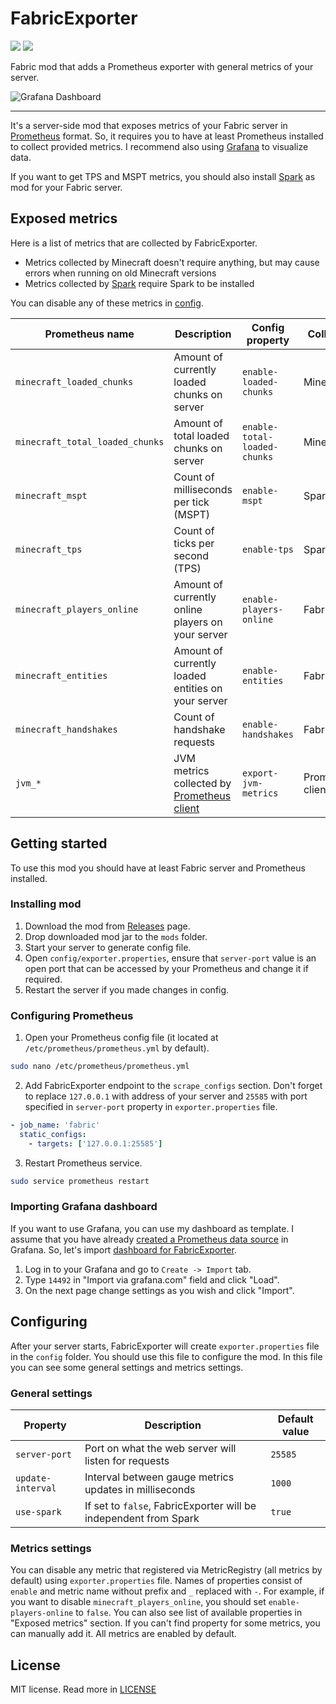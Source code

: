 # FabricExporter

![](https://img.shields.io/github/license/ruscalworld/fabric-exporter)
![](https://img.shields.io/github/actions/workflow/status/ruscalworld/fabric-exporter/gradle.yml?branch=master)

Fabric mod that adds a Prometheus exporter with general metrics of your server.

![Grafana Dashboard](https://grafana.com/api/dashboards/14492/images/10444/image)

---

It's a server-side mod that exposes metrics of your Fabric server in [Prometheus](https://prometheus.io) format.
So, it requires you to have at least Prometheus installed to collect provided metrics.
I recommend also using [Grafana](https://grafana.com) to visualize data.

If you want to get TPS and MSPT metrics, you should also install [Spark](https://spark.lucko.me) as mod for your Fabric server.

## Exposed metrics

Here is a list of metrics that are collected by FabricExporter.

* Metrics collected by Minecraft doesn't require anything, but may cause errors when running on old Minecraft versions
* Metrics collected by [Spark](https://spark.lucko.me) require Spark to be installed

You can disable any of these metrics in [config](src/main/resources/config/exporter.properties).

| Prometheus name                 | Description                                                                             | Config property              | Collected by      |
|---------------------------------|-----------------------------------------------------------------------------------------|------------------------------|-------------------|
| `minecraft_loaded_chunks`       | Amount of currently loaded chunks on server                                             | `enable-loaded-chunks`       | Minecraft         |
| `minecraft_total_loaded_chunks` | Amount of total loaded chunks on server                                                 | `enable-total-loaded-chunks` | Minecraft         |
| `minecraft_mspt`                | Count of milliseconds per tick (MSPT)                                                   | `enable-mspt`                | Spark             |
| `minecraft_tps`                 | Count of ticks per second (TPS)                                                         | `enable-tps`                 | Spark             |
| `minecraft_players_online`      | Amount of currently online players on your server                                       | `enable-players-online`      | FabricExporter    |
| `minecraft_entities`            | Amount of currently loaded entities on your server                                      | `enable-entities`            | FabricExporter    |
| `minecraft_handshakes`          | Count of handshake requests                                                             | `enable-handshakes`          | FabricExporter    |
| `jvm_*`                         | JVM metrics collected by [Prometheus client](https://github.com/prometheus/client_java) | `export-jvm-metrics`         | Prometheus client |

## Getting started

To use this mod you should have at least Fabric server and Prometheus installed.

### Installing mod

1. Download the mod from [Releases](https://github.com/ruscalworld/fabric-exporter/releases) page.
2. Drop downloaded mod jar to the `mods` folder.
3. Start your server to generate config file.
4. Open `config/exporter.properties`, ensure that `server-port` value is an open port that can be accessed by your Prometheus and change it if required.
5. Restart the server if you made changes in config.

### Configuring Prometheus

1. Open your Prometheus config file (it located at `/etc/prometheus/prometheus.yml` by default).
```bash
sudo nano /etc/prometheus/prometheus.yml
```
2. Add FabricExporter endpoint to the `scrape_configs` section. 
Don't forget to replace `127.0.0.1` with address of your server and `25585` with port specified in `server-port` property in `exporter.properties` file.
```YAML
- job_name: 'fabric'
  static_configs:
    - targets: ['127.0.0.1:25585']
```
3. Restart Prometheus service.
```bash
sudo service prometheus restart
```

### Importing Grafana dashboard
If you want to use Grafana, you can use my dashboard as template. 
I assume that you have already [created a Prometheus data source](https://prometheus.io/docs/visualization/grafana/) in Grafana.
So, let's import [dashboard for FabricExporter](https://grafana.com/grafana/dashboards/14492).

1. Log in to your Grafana and go to `Create -> Import` tab.
2. Type `14492` in "Import via grafana.com" field and click "Load".
3. On the next page change settings as you wish and click "Import".

## Configuring

After your server starts, FabricExporter will create `exporter.properties` file in the `config` folder. 
You should use this file to configure the mod.
In this file you can see some general settings and metrics settings.

### General settings

| Property          | Description                                                      | Default value |
|-------------------|------------------------------------------------------------------|---------------|
| `server-port`     | Port on what the web server will listen for requests             | `25585`       |
| `update-interval` | Interval between gauge metrics updates in milliseconds           | `1000`        |
| `use-spark`       | If set to `false`, FabricExporter will be independent from Spark | `true`        |

### Metrics settings

You can disable any metric that registered via MetricRegistry (all metrics by default) using `exporter.properties` file.
Names of properties consist of `enable` and metric name without prefix and `_` replaced with `-`.
For example, if you want to disable `minecraft_players_online`, you should set `enable-players-online` to `false`.
You can also see list of available properties in "Exposed metrics" section.
If you can't find property for some metrics, you can manually add it.
All metrics are enabled by default.

## License
MIT license. Read more in [LICENSE](LICENSE)

